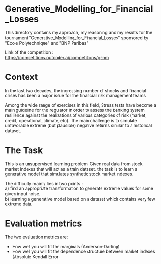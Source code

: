 # Generative_Modelling_for_Financial_Losses
This directory contains my approach, my reasoning and my results for the tournament "Generative_Modelling_for_Financial_Losses" sponsored by "Ecole Polytechnique" and "BNP Paribas"  

Link of the competition : https://competitions.outcoder.ai/competitions/genm

# Context
In the last two decades, the increasing number of shocks and financial crises has been a major issue for the financial risk management teams.

Among the wide range of exercises in this field, Stress tests have become a main guideline for the regulator in order to assess the banking system resilience against the realizations of various categories of risk (market, credit, operational, climate, etc). The main challenge is to simulate unfavorable extreme (but plausible) negative returns similar to a historical dataset.

# The Task
This is an unsupervised learning problem: Given real data from stock market indexes that will act as a train dataset, the task is to learn a generative model that simulates synthetic stock market indexes.

The difficulty mainly lies in two points :  
a) find an appropriate transformation to generate extreme values for some given input noise.  
b) learning a generative model based on a dataset which contains very few extreme data.

# Evaluation metrics 
The two evaluation metrics are: 
- How well you will fit the marginals (Anderson-Darling)
- How well you will fit the dependence structure between market indexes (Absolute Kendall Error)
